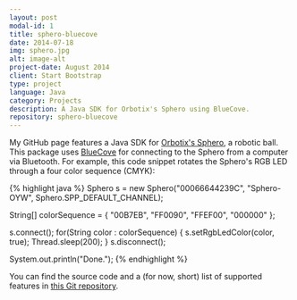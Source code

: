 ```yaml
---
layout: post
modal-id: 1
title: sphero-bluecove
date: 2014-07-18
img: sphero.jpg
alt: image-alt
project-date: August 2014
client: Start Bootstrap
type: project
language: Java
category: Projects
description: A Java SDK for Orbotix's Sphero using BlueCove.
repository: sphero-bluecove
---
```


My GitHub page features a Java SDK for <a href="http://www.gosphero.com/" title="Orbotix's Sphero">Orbotix's Sphero</a>, a robotic ball. This package uses <a href="http://bluecove.org/" title="BlueCove">BlueCove</a> for connecting to the Sphero from a computer via Bluetooth. For example, this code snippet rotates the Sphero's RGB LED through a four color sequence (CMYK):

{% highlight java %}
Sphero s = new Sphero("00066644239C", "Sphero-OYW", Sphero.SPP_DEFAULT_CHANNEL);

String[] colorSequence = { "00B7EB", "FF0090", "FFEF00", "000000" };

s.connect();
for(String color : colorSequence) {
	s.setRgbLedColor(color, true);
	Thread.sleep(200);
}
s.disconnect();

System.out.println("Done.");
{% endhighlight %}

You can find the source code and a (for now, short) list of supported features in <a href="https://github.com/jdelacroix/sphero-bluecove" title="sphero-bluecove">this Git repository</a>.
